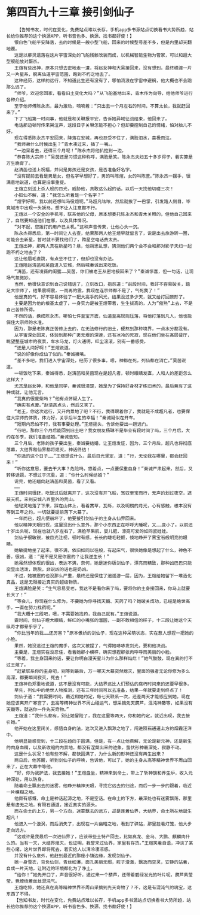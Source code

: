 # 第四百九十三章 接引剑仙子
        【告知书友，时代在变化，免费站点难以长存，手机app多书源站点切换看书大势所趋，站长给你推荐的这个换源APP，听书音色多、换源、找书都好使！】
       银白色飞船平安降落，去的时候是一艘小型飞船，回来的时候型号差不多，但是内里却天翻地覆。
       这是以瘆灵遗落在这片宇宙深处的飞船残骸改装而成，以机械智能生物为管家，可以和超大型舰船放对厮杀。
       王煊有些出神，原本只想去密地走一遭，将赵女神和大吴接回来，没有想到，最终横渡一片又一片星系，脱离仙道宇宙范围，跑到不朽之地去了。
       这种经历，这样的远行，不知道此生还有没有了，哪怕流浪在宇宙中避祸，他大概也不会跑那么远了。
       “师爷，欢迎您回家，看看旧土变化大吗？”从飞船基地出来，青木作为向导，给他师爷进行各种介绍。
       至于他师傅陈永杰，最为激动，喃喃着：“只出去一个月左右的时间，不算太长，我就赶回来了。”
       下了飞船第一时间事，他就是和关琳报平安，告诉她异域征战结束，他回来了。
       电话那边顿时传来哭泣声，这段日子关琳怎能不担心？但却要控制自己的情绪，怕对胎儿不好。
       现在得悉陈永杰平安回来，降落在安城，再也忍受不住了，满脸泪水，喜极而泣。
       “我师弟什么时候出生？”青木凑过来，插了一嘴。。
       “一边呆着去，还得三个月呢！”陈永杰将他扒拉到一边。
       “恭喜陈大宗师！”吴茵还是习惯这种称呼，满脸是笑。陈永杰夫妇五十多岁得子，着实算是万生晚育了。
       赵清菡也送上祝福，并问是男孩还是女孩，是否准备好名字。
       “没有提前去看是男是女，但名字早想好了，男的叫陈煊，女的叫陈萱。”陈永杰一摆手，很满意地说道，也算是旧事重提。
       王煊立刻送上杀人般的目光，威胁他，真敢这么起的话，以后一天找他切磋三次！
       小狐仙不解，道：“我怎么听着是一个名字？”
       “煊字好啊，我以前还想叫马役煊呢。”马超凡咕哝，然后就挨了一巴掌，引发路人侧目，毕竟城市中出现一头妖马，想不让人注意都不行。
       王煊以一个安全的手机号，联系他的父母，原本想委托陈永杰和青木关照的，但他自己回来了，自然要知道他们在哪，以及具体情况。
       “对不起，您拨打的用户已关机。”这种声音传来，让他心头一沉。
       陈永杰得悉后，第一时间让人去查，结果那两人给王煊早就留言了，说是出去旅游转一圈，可能会去新星，暂时就不要找他们了，跨星空电话费太贵。
       王煊出神，那两人真在新星吗？悬，他胡思乱想，猜测他们两个会不会和那对影子夫妇一起跑不朽之地去了？
       这让他眉毛直跳，有点坐不住了，但却也没有办法。
       王煊陪赵清菡和吴茵进入安城，然后喊秦诚出来吃饭。
       “清菡，还有凌薇的闺蜜……吴茵，你们被老王从密地接回来了？”秦诚惊喜，但一句话，让现场气氛微妙。
       当然，他很快意识到自己说错话了，立刻改口，抱怨道：“前段时间，我好不容易破关，踏足大宗师了，结果震啊震，一而再的震，我现在连宗师都不是了，气死我了！”
       他是真的气，好不容易体验了一把大高手的风光，结果没过多少天，就又给打回原形了。
       主要是因为他的根基太虚了，一身实力是被王煊带着，生生拔高的，人为“催熟”上去，不是自己苦修所得。
       不然的话，换成陈永杰，哪怕七件至宝齐震，仙道至高规则压落，将他打落到凡人，他也能保住大宗师的水准。
       因为，那是老陈真正苦修上去的，在无法修行的旧土，硬熬到那种境界，一点水分都没有。
       从宇宙深处回来，体验到那种广袤无垠的深邃，还有冰冷的死寂，现在他们坐在高层餐厅，眺望整座城市的夜景，车水马龙，灯火通明，红尘滚滚，别有一番感受。
       “还是人间好啊！”王煊说道。
       “说的好像你成仙了似的。”秦诚撇嘴。
       “差不多吧，我们进入宇宙深处，经历了很多事，嗯，神都在死，列仙都在消亡。”吴茵说道。
       一顿饭吃下来，秦诚得悉，赵清菡和吴茵现在是超凡者，顿时眼睛发直，人和人的差距怎么这样大？
       尤其是赵女神，和他是同学，秦诚很清楚，她是为了保持好身材才练旧术的，最后竟有了这种成就，让他无言。
       “我真的很废柴吗？”他有点怀疑人生了。
       “确实有点废。”赵清菡点头，然后又笑了。
       “老王，你这次远行，又开内景地了吧？不行，我得跟着你了，我就是不成超凡者，也要保住大宗师的体质，体力好，关乎后半生的幸福！”秦诚疑似在开车。
       “短期内恐怕不行，我有事要处理。”王煊摇头，告诉他要出一趟远门。
       “行吧，那你三个月后能回到旧土吧？我女朋友杨琳不是毕业有段时间了吗，三个月后，大约在冬季，我们准备结婚。”秦诚告知。
       三个月后，老陈的孩子要出生，秦诚要结婚，让王煊发怔，因为，三个月后，超凡也将彻底落幕，大结界和仙界都将熄灭，神话终结！
       “你选的这个日子……”王煊想说什么，最后目光坚定，道：“行，无论我在哪里，都会赶回来！”
       “听你这意思，要去干大事？危险吗，悠着点，一点要保重自身！”秦诚严肃起来，然后，又转移话题，不想过于沉重，道：“你什么时候结婚？”
       说完，他还瞄向赵清菡和吴茵，看了又看。
       ……
       王煊时间很赶，吃饭过后就离开了，这次没有开飞船，驾驭至宝而行，无声的划过夜空，遮蔽天机，来到安城八百里外的荒山。
       他轻灵地落了下来，踩在山体上，看着蒿草，瓦砾，以及明朗的月光，心有感触，根本没有等到三年之约，一切就要提前落下大幕了。
       一年而已，超凡便崩坏了，他要接引剑仙子的主身从仙界回来。
       他以精神天眼扫视，这里没出什么意外，那个小东西正在呼呼大睡呢，又……变小了。以前还十岁出头呢，现在也就八岁左右了，满脸苹果肌，婴儿肥，漂亮可爱的如同瓷娃娃。
       剑仙子很敏锐，被目光注视，顿时有感，长长的睫毛轻颤，倏地睁开了黑宝石般明亮的眼睛。
       她敏捷地坐了起来，很不满，依旧如同以往般，有起床气，很快她像是想起了什么，神色不善，很凶，道：“是不是又是你震的？让我逆生长！”
       她虽然想体现的很凶，表达不满，奈何，她是迷你版剑仙子，漂亮而精致，那种凶巴巴只能突显出活泼，跳脱，非说凶的话也是奶凶。
       不过，她被震的也没那么严重，最终还是保住了逍遥游一层，因为，王煊给她留下一堆造化真晶，这是无限接近真实的超级物质。
       王煊满脸是笑：“生气容易变老，我这不是看你来了吗，要将你的主身接回来，你马上就要长大了！”
       “等会儿，你现在什么修为，不要她为你寻找天髓、天药了吗？她破关成功，已经是绝世高手，一直在努力找药呢。”
       “我大概十三段吧，嗯，不需要她找药，我自己就有。”王煊说道。
       霎时间，剑仙子瞪大眼睛，鲜红的小嘴张的溜圆，一副不敢相信的样子，十三段让她这个天纵奇才都晕乎乎了。
       “你比当年的我……还厉害？”原本傲娇的剑仙子，现在这种呆萌状态，实在惹人想捏一把她的小脸。
       果然，她没逃过王煊的魔手，这次又被捏了，气得她哧哧发剑光，要和他决战。
       主要是，王煊实在没忍住，看着她那小模样，确实想捏那张肉呼呼而美丽的小脸。
       “等着，我主身回来的话，要让你明白漫天星斗为什么那样灿烂！”她气鼓鼓，现在真的打不过王煊了。
       “赶紧联系你的主身吧，别等到最后，万一哪天大幕突然熄灭，里面的强者无论你修为多么高深，都要瞬间寂灭，死去！”
       王煊神色郑重地说道，这不是没有可能，大结界远比人们预估的腐朽时间来的还要早很多。
       早先，列仙中的绝世人物推测，还有三年时间可以去准备，结果一年就要走到终点了！
       剑仙子道：“我需要时间，最近和她约定，每七天联系一次，还差两天才能感应到她。现在她应该离开广寒宫了，去高等精神世界不周山碰运气，想采摘先天葫芦，混沌神藤等，如果没有天髓等，就送你一件先天奇物。”
       王煊道：“我什么都有，别让她冒险了，我在这里等两天，你和她约定，就近出现，我去接引她。”
       他开始在这里闭关，感悟自身的法，这次又进入飘渺之地了，闯进陨石通道上方的烟霞汪洋中。
       他明显能感觉到，十三段在趋向于圆满，但是，有一点让他费解，无论是新元神，还是新生的肉身血精，以及新收缩的内景地，都没有涅槃出来的迹象，蛰伏形神最深处，寂静不动。
       这是什么状况？他有些不解，都快圆满了，为什么新的形神还没有再生出来？
       两日后，他苏醒，听到剑仙子的呼唤，告诉他，可以了，她的主身从高等精神世界不周山回来了，正在大幕中等他。
       “好，你为我护法，我去接她！”王煊盘坐，精神来到命土，带上了斩神旗和养生炉，收入元神深处，用以防身。
       随着命土飘出去的迷雾，他睁开精神天眼，寻找它远去的归途，而后一步一步的跟着，临近一片模糊之地。
       他颇有感慨，命土是神话起源之地，不是空话。在命土的下方，最深处也有迷雾飘荡，那里是有虚无之地，有陨石通道，接近真实的源头。
       而在命土的上方，另一个方向，迷雾飘去的远方，却是连着仙界，大结界，命土所在地诞生超凡！
       他进入一个漩涡，而后消失了，出现在一片幽暗之地，看到了驿站，那里挂着灯笼，他大步走向远方。
       “这或许是我最后一次进仙界了，应该带些土特产回去，比如真龙、金乌、大鹏、麒麟肉什么的。当有一天，大结界熄灭，也证明，我曾来过仙界，家里有存货。”王煊笑着自语，冲淡了某些心绪，这片世界即将死去，着实给人以清冷凄凉感。
       并没有什么意外，他赶到最近的那座小镇边缘，发现剑仙子。
       她一身雪衣，背负仙剑，青丝如瀑，面孔美丽无暇，眸子澄澈，飘逸而空灵，安静的站着，自成一片天地，让附近的环境都化为了净土。
       “给你！”她先开口了，声音很好听，递过来一个葫芦，还带着碧绿发光的叶片呢，葫芦紫莹莹，竟缭绕着丝丝混沌气。
       王煊吃惊，她还真在高等精神世界不周山采摘到先天奇物了？不，这是有混沌气的瑰宝，这东西了不得。
       【告知书友，时代在变化，免费站点难以长存，手机app多书源站点切换看书大势所趋，站长给你推荐的这个换源APP，听书音色多、换源、找书都好使！】